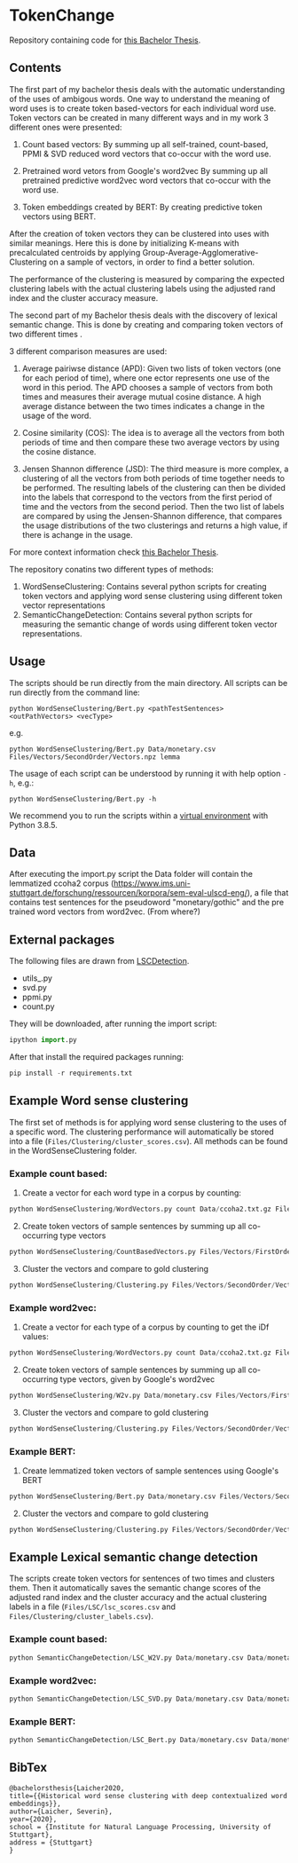 # TokenChange

Repository containing code for [this Bachelor Thesis](#bibtex).

## Contents

The first part of my bachelor thesis deals with the automatic understanding of the uses of ambigous words. One way to understand the meaning of word uses is to create token based-vectors for each individual word use. Token vectors can be created in many different ways and in my work 3 different ones were presented: 

1. Count based vectors:
By summing up all self-trained, count-based, PPMI & SVD reduced word vectors that co-occur with the word use.

2. Pretrained word vetors from Google's word2vec 
By summing up all pretrained predictive word2vec word vectors that co-occur with the word use.

3. Token embeddings created by BERT:
By creating predictive token vectors using BERT.

After the creation of token vectors they can be clustered into uses with similar meanings. Here this is done by initializing K-means with precalculated centroids by applying Group-Average-Agglomerative-Clustering on a sample of vectors, in order to find a better solution.

The performance of the clustering is measured by comparing the expected clustering labels with the actual clustering labels using the adjusted rand index and the cluster accuracy measure.



The second part of my Bachelor thesis deals with the discovery of lexical semantic change. This is done by creating and comparing token vectors of two different times . 

3 different comparison measures are used:

1. Average pairiwse distance (APD): 
Given two lists of token vectors (one for each period of time), where one ector represents one use of the word in this period. The APD chooses a sample of vectors from both times and measures their average mutual cosine distance. A high average distance between the two times indicates a change in the usage of the word.

2. Cosine similarity (COS):
The idea is to average all the vectors from both periods of time and then compare these two average vectors by using the cosine distance.

3. Jensen Shannon difference (JSD):
The third measure is more complex, a clustering of all the vectors from both periods of time together needs to be performed. The resulting labels of the clustering can then be divided into the labels that correspond to the vectors from the first period of time and the vectors from the second period. Then the two list of labels are compared by using  the Jensen-Shannon difference,  that  compares  the  usage distributions of the two clusterings and returns a high value, if there is achange in the usage.

For more context information check [this Bachelor Thesis](#bibtex).

The repository conatins  two different types of methods: 

1. WordSenseClustering: Contains several python scripts for creating token vectors and applying word sense clustering using different token vector representations
2. SemanticChangeDetection: Contains several python scripts for measuring the semantic change of words using different token vector representations. 

## Usage


The scripts should be run directly from the main directory. All scripts can be run directly from the command line:

	python WordSenseClustering/Bert.py <pathTestSentences> <outPathVectors> <vecType>

e.g.

	python WordSenseClustering/Bert.py Data/monetary.csv Files/Vectors/SecondOrder/Vectors.npz lemma

The usage of each script can be understood by running it with help option `-h`, e.g.:

	python WordSenseClustering/Bert.py -h

We recommend you to run the scripts within a [virtual environment](https://pypi.org/project/virtualenv/) with Python 3.8.5. 


## Data 

After executing the import.py script the Data folder will contain the lemmatized ccoha2 corpus (https://www.ims.uni-stuttgart.de/forschung/ressourcen/korpora/sem-eval-ulscd-eng/), a file that contains test sentences for the pseudoword "monetary/gothic" and the pre trained word vectors from word2vec. (From where?)


## External packages

The following files are drawn from [LSCDetection](https://github.com/Garrafao/LSCDetection).

- utils_.py
- svd.py
- ppmi.py 
- count.py 

They will be downloaded, after running the import script: 
```python 
ipython import.py
```


After that install the required packages running:
```python 
pip install -r requirements.txt
```

## Example Word sense clustering


The first set of methods is for applying word sense clustering to the uses of a specific word. The clustering performance will automatically be stored into a file (`Files/Clustering/cluster_scores.csv`). All methods can be found in the WordSenseClustering folder.


### Example count based: 

1) Create a vector for each word type in a corpus by counting:
```python 
python WordSenseClustering/WordVectors.py count Data/ccoha2.txt.gz Files/Vectors/FirstOrder/matrix.npz Files/Vectors/FirstOrder/w2i.npz.npy
```
2) Create token vectors of sample sentences by summing up all co-occurring type vectors
```python 
python WordSenseClustering/CountBasedVectors.py Files/Vectors/FirstOrder/matrix.npz Data/monetary.csv Files/Vectors/FirstOrder/w2i.npz.npy Files/Vectors/SecondOrder/Vectors.npz 20 Data/ccoha2.txt.gz
```
3) Cluster the vectors and compare to gold clustering 
```python 
python WordSenseClustering/Clustering.py Files/Vectors/SecondOrder/Vectors.npz Data/monetary.csv gaac 2 Files/Clustering/cluster_labels.csv Files/Clustering/cluster_scores.csv

```


### Example word2vec: 

1) Create a vector for each type of a corpus by counting to get the iDf values: 
```python 
python WordSenseClustering/WordVectors.py count Data/ccoha2.txt.gz Files/Vectors/FirstOrder/matrix.npz Files/Vectors/FirstOrder/w2i.npz.npy
```
2) Create token vectors of sample sentences by summing up all co-occurring type vectors, given by Google's word2vec
```python 
python WordSenseClustering/W2v.py Data/monetary.csv Files/Vectors/FirstOrder/w2i.npz.npy Files/Vectors/SecondOrder/Vectors.npz 20 Data/ccoha2.txt.gz
```
3) Cluster the vectors and compare to gold clustering
```python
python WordSenseClustering/Clustering.py Files/Vectors/SecondOrder/Vectors.npz Data/monetary.csv gaac 2 Files/Clustering/cluster_labels.csv Files/Clustering/cluster_scores.csv

```



### Example BERT:

1) Create lemmatized token vectors of sample sentences using Google's BERT
```python
python WordSenseClustering/Bert.py Data/monetary.csv Files/Vectors/SecondOrder/Vectors.npz lemma
```
2) Cluster the vectors and compare to gold clustering 
```python
python WordSenseClustering/Clustering.py Files/Vectors/SecondOrder/Vectors.npz Data/monetary.csv gaac 2 Files/Clustering/cluster_labels.csv Files/Clustering/cluster_scores.csv

```


## Example Lexical semantic change detection
The scripts create token vectors for sentences of two times and clusters them. Then it automatically saves the semantic change scores of the adjusted rand index and the cluster accuracy and the actual clustering labels in a file (`Files/LSC/lsc_scores.csv` and `Files/Clustering/cluster_labels.csv`). 

### Example count based:
```python
python SemanticChangeDetection/LSC_W2V.py Data/monetary.csv Data/monetary.csv Files/Vectors/SecondOrder/Vectors.npz Files/Clustering/cluster_labels.csv gaac Files/LSC/lsc_scores.csv 0.2 0.02 10 20 Files/Vectors/FirstOrder/matrix.npz Files/Vectors/FirstOrder/w2i.npz.npy Data/ccoha2.txt.gz
```
### Example word2vec: 
```python
python SemanticChangeDetection/LSC_SVD.py Data/monetary.csv Data/monetary.csv Files/Vectors/SecondOrder/Vectors.npz Files/Clustering/cluster_labels.csv gaac Files/LSC/lsc_scores.csv 0.2 0.02 10 Files/Vectors/FirstOrder/matrix.npz Files/Vectors/FirstOrder/w2i.npz.npy 20 Data/ccoha2.txt.gz
```
### Example BERT:
```python
python SemanticChangeDetection/LSC_Bert.py Data/monetary.csv Data/monetary.csv Files/Vectors/SecondOrder/Vectors.npz Files/Clustering/cluster_labels.csv lemma gaac Files/LSC/lsc_scores.csv 0.2 0.02 10
```

BibTex
--------

```
@bachelorsthesis{Laicher2020,
title={{Historical word sense clustering with deep contextualized word embeddings}},
author={Laicher, Severin},
year={2020},
school = {Institute for Natural Language Processing, University of Stuttgart},
address = {Stuttgart}
}
```


